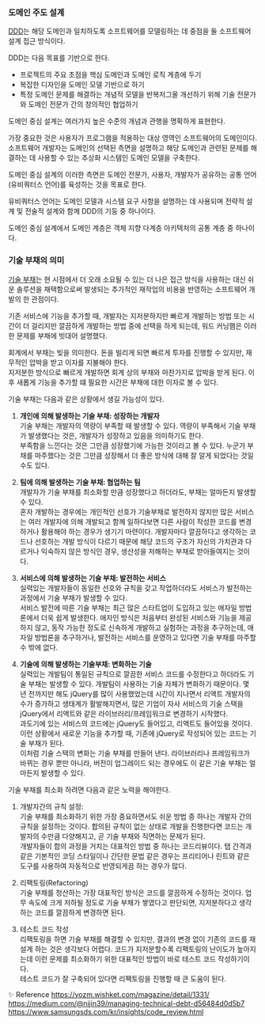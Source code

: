 ### 도메인 주도 설계

[DDD](https://ko.wikipedia.org/wiki/%EB%8F%84%EB%A9%94%EC%9D%B8_%EC%A3%BC%EB%8F%84_%EC%84%A4%EA%B3%84)는 해당 도메인과 일치하도록 소프트웨어를 모델링하는 데 중점을 둘 소프트웨어 설계 접근 방식이다.

DDD는 다음 목표를 기반으로 한다.

- 프로젝트의 주요 초점을 핵심 도메인과 도메인 로직 계층에 두기
- 복잡한 디자인을 도메인 모델 기반으로 하기
- 특정 도메인 문제를 해결하는 개념적 모델을 반복저그올 개선하기 위해 기술 전문가와 도메인 전문가 간의 창의적인 협업하기

도메인 중심 설계는 여러가지 높은 수준의 개념과 관행을 명확하게 표현한다. 

가장 중요한 것은 사용자가 프로그램을 적용하는 대상 영역인 소프트웨어의 도메인이다. 소프트웨어 개발자는 도메인의 선택된 측면을 설명하고 해당 도메인과 관련된 문제를 해결하는 데 사용할 수 있는 추상화 시스템인 도메인 모델을 구축한다.

도메인 중심 설계의 이러한 측면은 도메인 전문가, 사용자, 개발자가 공유하는 공통 언어(유비쿼터스 언어)를 육성하는 것을 목표로 한다.

유비쿼터스 언어는 도메인 모델과 시스템 요구 사항을 설명하는 데 사용되며 전략적 설계 및 전술적 설계와 함께 DDD의 기둥 중 하나이다.

도메인 중심 설계에서 도메인 계층은 객체 지향 다계층 아키텍처의 공통 계층 중 하나이다.

### 기술 부채의 의미

[기술 부채](https://ko.wikipedia.org/wiki/%EA%B8%B0%EC%88%A0_%EB%B6%80%EC%B1%84)는 현 시점에서 더 오래 소요될 수 있는 더 나은 접근 방식을 사용하는 대신 쉬운 솔루션을 채택함으로써 발생되는 추가적인 재작업의 비용을 반영하는 소프트웨어 개발의 한 관점이다.

기존 서비스에 기능을 추가할 때, 개발자는 지저분하지만 빠르게 개발하는 방법 또는 시간이 더 걸리지만 깔끔하게 개발하는 방법 중에 선택을 하게 되는데, 워드 커닝햄은 이러한 문제를 부채에 빗대어 설명했다.

회계에서 부채는 빚을 의미한다. 돈을 빌리게 되면 빠르게 투자를 진행할 수 있지만, 재무적인 압박을 받고 이자를 지불해야 한다. <br/>
지저분한 방식으로 빠르게 개발하면 회계 상의 부채와 마찬가지로 압박을 받게 된다. 이후 새롭게 기능을 추가할 떄 필요한 시간은 부채에 대한 이자로 볼 수 있다.

기술 부채는 다음과 같은 상황에서 생길 가능성이 있다.

1. <strong>개인에 의해 발생하는 기술 부채: 성장하는 개발자</strong><br/>
기술 부채는 개발자의 역량이 부족할 때 발생할 수 있다. 역량이 부족해서 기술 부채가 발생했다는 것은, 개발자가 성장하고 있음을 의미하기도 한다.<br/>
부족함을 느낀다는 것은 그만큼 성장했기에 가능한 것이라고 볼 수 있다.
누군가 부채를 마주했다는 것은 그만큼 성장해서 더 좋은 방식에 대해 잘 알게 되었다는 것일 수도 있다.

2. <strong>팀에 의해 발생하는 기술 부채: 협업하는 팀</strong><br/>
개발자가 기술 부채를 최소화할 만큼 성장했다고 하더라도, 부채는 얼마든지 발생할 수 있다. <br/>
혼자 개발하는 경우에는 개인적인 선호가 기술부채로 발전하지 않지만 많은 서비스는 여러 개발자에 의해 개발되고 함께 일하다보면 다른 사람이 작성한 코드를 변경하거나 활용해야 하는 경우가 생기기 마련이다. 개발자마다 깔끔하다고 생각하는 코드나 선호하는 개발 방식이 다르기 때문에 해당 코드의 구조가 자신의 가치관과 다르거나 익숙하지 않은 방식인 경우, 생산성을 저해하는 부채로 받아들여지는 것이다.

3. <strong>서비스에 의해 발생하는 기술 부채: 발전하는 서비스</strong><br/>
실력있는 개발자들이 동일한 선호와 규칙을 갖고 작업하더라도 서비스가 발전하는 과정에서 기술 부채가 발생할 수 있다.<br/>
서비스 발전에 따른 기술 부채는 최근 많은 스타트업이 도입하고 있는 애자일 방법론에서 더욱 쉽게 발생한다. 애자인 방식은 처음부터 완성된 서비스와 기능을 제공하지 않고, 동작 가능한 정도로 신속하게 개발하고 실험하는 과정을 추구하는데, 애자일 방법론을 추구하거나, 발전하는 서비스를 운영하고 있다면 기술 부채를 마주할 수 밖에 없다.

4. <strong>기술에 의해 발생하는 기술부채: 변화하는 기술</strong><br/>
실력있는 개발팀이 통일된 규칙으로 깔끔한 서비스 코드를 수정한다고 하더라도 기술 부채는 발생할 수 있다. 개발팀이 사용하는 기술 자체가 변화하기 때문이다. 몇 년 전까지만 해도 jQuery를 많이 사용했었는데 시간이 지나면서 리액트 개발자의 수가 증가하고 생태계가 활발해지면서, 많은 기업이 자사 서비스의 기술 스택을 jQuery에서 리액트와 같은 라이브러리/프레임워크로 변경하기 시작했다. <br/>
과도기에 있는 서비스의 코드에는 jQuery도 들어있고, 리액트도 들어있을 것이다. 이런 상황에서 새로운 기능을 추가할 때, 기존에 jQuery로 작성되어 있는 코드는 기술 부채가 된다. <br/>
이처럼 기술 스택의 변화는 기술 부채를 만들어 낸다. 라이브러리나 프레임워크가 바뀌는 경우 뿐만 아니라, 버전이 업그레이드 되는 경우에도 이 같은 기술 부채는 얼마든지 발생할 수 있다.


기술 부채를 최소화 하려면 다음과 같은 노력을 해야한다.

1. 개발자간의 규칙 설정:<br/>
기술 부채를 최소화하기 위한 가장 중요하면서도 쉬운 방법 중 하나는 개발자 간의 규칙을 설정하는 것이다. 합의된 규칙이 없는 상태로 개발을 진행한다면 코드는 개발자의 수만큼 다양해지고, 곧 기술 부채와 직면하는 문제가 된다.<br/>
개발자들이 합의 과정을 거치는 대표적인 방법 중 하나는 코드리뷰이다. 탭 간격과 같은 기본적인 코딩 스타일이나 간단한 문법 같은 경우는 프리티어나 린트와 같은 도구를 사용하여 자동적으로 반영되게끔 하는 경우가 많다.

2. 리팩토링(Refactoring)<br/>
기술 부채를 청산하는 가장 대표적인 방식은 코드를 깔끔하게 수정하는 것이다. 업무 속도에 크게 저하될 정도로 기술 부채가 쌓였다고 판단되면, 지저분하다고 생각하는 코드를 깔끔하게 변경하면 된다.

3. 테스트 코드 작성<br/>
리팩토링을 하면 기술 부채를 해결할 수 있지만, 결과의 변경 없이 기존의 코드를 재설계 하는 것은 생각보다 어렵다. 코드가 지저분할수록 리팩토링의 난이도가 높아지는데 이런 문제를 최소화하기 위한 대표적인 방법이 바로 테스트 코드 작성하기이다.<br/>
테스트 코드가 잘 구축되어 있다면 리팩토링을 진행할 때 큰 도움이 된다.

✨ Reference
https://yozm.wishket.com/magazine/detail/1331/<br/>
https://medium.com/@nijin39/managing-technical-debt-d56484d0d5b7<br/>
https://www.samsungsds.com/kr/insights/code_review.html